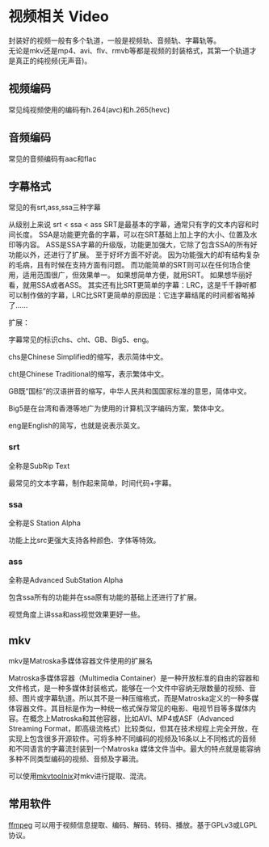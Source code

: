 
# 视频相关 Video
封装好的视频一般有多个轨道，一般是视频轨、音频轨、字幕轨等。  
无论是mkv还是mp4、avi、flv、rmvb等都是视频的封装格式，其第一个轨道才是真正的纯视频(无声音)。   

## 视频编码

常见纯视频使用的编码有h.264(avc)和h.265(hevc)

## 音频编码

常见的音频编码有aac和flac

## 字幕格式

常见的有srt,ass,ssa三种字幕

从级别上来说
srt < ssa < ass
SRT是最基本的字幕，通常只有字的文本内容和时间长度。
SSA是功能更完备的字幕，可以在SRT基础上加上字的大小、位置及水印等内容。
ASS是SSA字幕的升级版，功能更加强大，它除了包含SSA的所有好功能以外，还进行了扩展。
至于好坏方面不好说。
因为功能强大的却有结构复杂的毛病，且有时候在支持方面有问题。
而功能简单的SRT则可以在任何场合使用，适用范围很广，但效果单一。
如果想简单方便，就用SRT。
如果想华丽好看，就用SSA或者ASS。
其实还有比SRT更简单的字幕：LRC，这是千千静听都可以制作做的字幕，LRC比SRT更简单的原因是：它连字幕结尾的时间都省略掉了……

扩展：

字幕常见的标识chs、cht、GB、Big5、eng。

chs是Chinese Simplified的缩写，表示简体中文。

cht是Chinese Traditional的缩写，表示繁体中文。

GB既“国标”的汉语拼音的缩写，中华人民共和国国家标准的意思，简体中文。

Big5是在台湾和香港等地广为使用的计算机汉字编码方案，繁体中文。

eng是English的简写，也就是说表示英文。


### srt

全称是SubRip Text

最常见的文本字幕，制作起来简单，时间代码+字幕。

### ssa

全称是S Station Alpha

功能上比src更强大支持各种颜色、字体等特效。

### ass

全称是Advanced SubStation Alpha

包含ssa所有的功能并在ssa原有功能的基础上还进行了扩展。

视觉角度上讲ssa和ass视觉效果更好一些。


## mkv
mkv是Matroska多媒体容器文件使用的扩展名

Matroska多媒体容器（Multimedia Container）是一种开放标准的自由的容器和文件格式，是一种多媒体封装格式，能够在一个文件中容纳无限数量的视频、音频、图片或字幕轨道。所以其不是一种压缩格式，而是Matroska定义的一种多媒体容器文件。其目标是作为一种统一格式保存常见的电影、电视节目等多媒体内容。在概念上Matroska和其他容器，比如AVI、MP4或ASF（Advanced Streaming Format，即高级流格式）比较类似，但其在技术规程上完全开放，在实现上包含很多开源软件。可将多种不同编码的视频及16条以上不同格式的音频和不同语言的字幕流封装到一个Matroska 媒体文件当中。最大的特点就是能容纳多种不同类型编码的视频、音频及字幕流。

可以使用[mkvtoolnix](https://mkvtoolnix.download/downloads.html)对mkv进行提取、混流。

## 常用软件

[ffmpeg](https://github.com/FFmpeg/FFmpeg/releases) 可以用于视频信息提取、编码、解码、转码、播放。基于GPLv3或LGPL协议。


